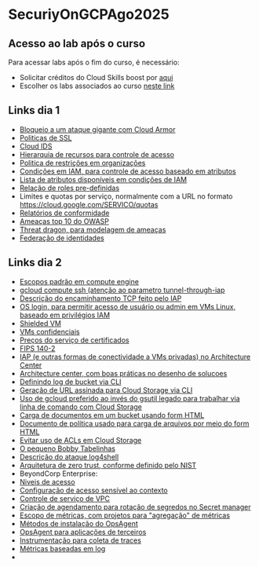 # SecuriyOnGCPAgo2025


## Acesso ao lab após o curso
Para acessar labs após o fim do curso, é necessário:
- Solicitar créditos do Cloud Skills boost por [aqui](https://docs.google.com/forms/d/e/1FAIpQLSdAOLyLaEJZqAHrhlD68ItLxBmF_Brx5_cIahPqrNVrmVbDKA/viewform
)
- Escolher os labs associados ao curso [neste link](https://www.cloudskillsboost.google/course_templates/21?catalog_rank=%7B%22rank%22%3A3%2C%22num_filters%22%3A2%2C%22has_search%22%3Atrue%7D&search_id=24089976)

## Links dia 1
- [Bloqueio a um ataque gigante com Cloud Armor](https://cloud.google.com/blog/products/identity-security/how-google-cloud-blocked-largest-layer-7-ddos-attack-at-46-million-rps)
- [Politicas de SSL](https://cloud.google.com/load-balancing/docs/ssl-policies-concepts)
- [Cloud IDS](https://cloud.google.com/intrusion-detection-system/docs/overview)
- [Hierarquia de recursos para controle de acesso](https://cloud.google.com/iam/docs/resource-hierarchy-access-control)
- [Politica de restrições em organizações](https://cloud.google.com/resource-manager/docs/organization-policy/org-policy-constraints)
- [Condições em IAM, para controle de acesso baseado em atributos](https://cloud.google.com/iam/docs/conditions-overview)
- [Lista de atributos disponíveis em condições de IAM](https://cloud.google.com/iam/docs/conditions-attribute-reference)
- [Relação de roles pre-definidas](https://cloud.google.com/iam/docs/roles-permissions/mapsanalytics)
- Limites e quotas por serviço, normalmente com a URL no formato https://cloud.google.com/SERVICO/quotas
- [Relatórios de conformidade](https://cloud.google.com/security/compliance/compliance-reports-manager)
- [Ameaças top 10 do OWASP](https://owasp.org/www-project-top-ten/)
- [Threat dragon, para modelagem de ameaças](https://owasp.org/www-project-threat-dragon/)
- [Federação de identidades](https://cloud.google.com/iam/docs/workload-identity-federation#pools)
  

## Links dia 2
- [Escopos padrão em compute engine](https://cloud.google.com/compute/docs/access/service-accounts#accesscopesiam)
- [gcloud compute ssh (atenção ao parametro tunnel-through-iap](https://cloud.google.com/sdk/gcloud/reference/compute/ssh)
- [Descrição do encaminhamento TCP feito pelo IAP](https://cloud.google.com/iap/docs/tcp-forwarding-overview)
- [OS login, para permitir acesso de usuário ou admin em VMs Linux, baseado em privilégios IAM](https://cloud.google.com/compute/docs/oslogin/set-up-oslogin#gcloud)
- [Shielded VM](https://cloud.google.com/compute/shielded-vm/docs/shielded-vm)
- [VMs confidenciais](https://cloud.google.com/confidential-computing/confidential-vm/docs/confidential-vm-overview)
- [Preços do serviço de certificados](https://cloud.google.com/certificate-authority-service/pricing)
- [FIPS 140-2](https://nvlpubs.nist.gov/nistpubs/FIPS/NIST.FIPS.140-2.pdf)
- [IAP (e outras formas de conectividade a VMs privadas) no Architecture Center](https://cloud.google.com/architecture/building-internet-connectivity-for-private-vms?hl=en)
- [Architecture center, com boas práticas no desenho de solucoes](https://cloud.google.com/architecture?hl=en)
- [Definindo log de bucket via CLI](https://cloud.google.com/storage/docs/access-logs#command-line)
- [Geração de URL assinada para Cloud Storage via CLI](https://cloud.google.com/storage/docs/access-control/signing-urls-with-helpers)
- [Uso de gcloud preferido ao invés do gsutil legado para trabalhar via linha de comando com Cloud Storage](https://cloud.google.com/storage/docs/gsutil)
- [Carga de documentos em um bucket usando form HTML](https://cloud.google.com/storage/docs/xml-api/post-object-forms#html)
- [Documento de política usado para carga de arquivos por meio do form HTML](https://cloud.google.com/storage/docs/authentication/signatures#policy-document)
- [Evitar uso de ACLs em Cloud Storage](https://cloud.google.com/storage/docs/access-control/lists)
- [O pequeno Bobby Tabelinhas](https://xkcd.com/327/)
- [Descrição do ataque log4shell](https://news.sophos.com/en-us/2021/12/12/log4shell-hell-anatomy-of-an-exploit-outbreak/)
- [Arquitetura de zero trust, conforme definido pelo NIST](https://nvlpubs.nist.gov/nistpubs/SpecialPublications/NIST.SP.800-207.pdf)
- BeyondCorp Enterprise:
 - [Niveis de acesso](https://cloud.google.com/beyondcorp-enterprise/docs/define-access-policies)
 - [Configuração de acesso sensível ao contexto](https://cloud.google.com/beyondcorp-enterprise/docs/securing-console-and-apis)
 - [Controle de serviço de VPC](https://cloud.google.com/vpc-service-controls/docs/overview)
- [Criação de agendamento para rotação de segredos no Secret manager](https://cloud.google.com/secret-manager/docs/secret-rotation)
- [Escopo de métricas, com projetos para "agregação" de métricas](https://cloud.google.com/monitoring/settings)
- [Métodos de instalação do OpsAgent](https://cloud.google.com/monitoring/agent/ops-agent/install-index)
- [OpsAgent para aplicações de terceiros](https://cloud.google.com/monitoring/agent/ops-agent/third-party)
- [Instrumentação para coleta de traces](https://cloud.google.com/trace/docs/setup)
- [Métricas baseadas em log](https://cloud.google.com/logging/docs/logs-based-metrics)
- 
